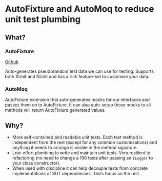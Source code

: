 # AutoFixture and AutoMoq to reduce unit test plumbing 

## What?

### AutoFixture
[Github](https://github.com/AutoFixture/AutoFixture)

Auto-generates pseudorandom test data we can use for testing. Supports both XUnit and NUnit and has a rich feature-set to customise your data.

### AutoMoq
AutoFixture extension that auto-generates mocks for our interfaces and passes them on to AutoFixture. It can also auto-setup those mocks to all methods will return AutoFixture generated values.

## Why?

- More self-contained and readable unit tests. Each test method is independent from the rest (except for any common customisations) and anything it needs to arrange is visible in the method signature.
- Low-effort plumbing to write and maintain unit tests. Very resilient to refactoring (no need to change a 100 tests after passing an `ILogger` to your class constructor).
- When used with discipline it can help decouple tests from concrete implementations of SUT dependencies. Tests focus on the unit.  
